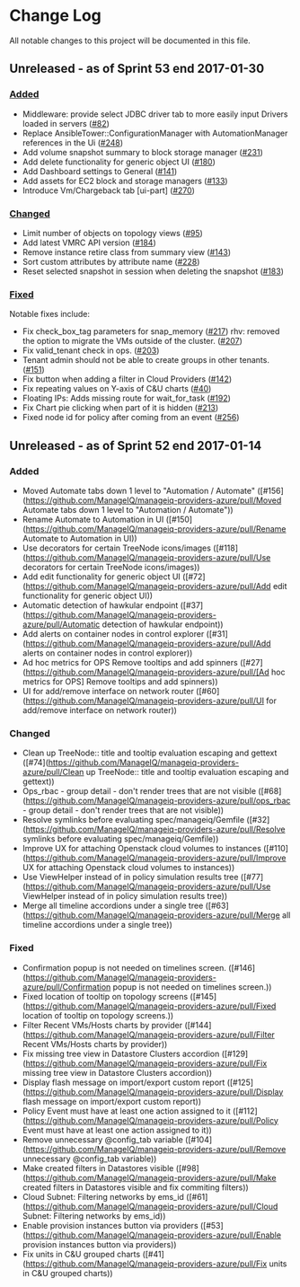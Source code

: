 # Change Log

All notable changes to this project will be documented in this file.

## Unreleased - as of Sprint 53 end 2017-01-30

### [Added](https://github.com/ManageIQ/manageiq-ui-classic/pulls?utf8=%E2%9C%93&q=is%3Apr%20is%3Aclosed%20milestone%3A%22Sprint%2053%20Ending%20Jan%2030%2C%202017%22%20label%3Aenhancement)
- Middleware: provide select JDBC driver tab to more easily input Drivers loaded in servers ([#82](https://github.com/ManageIQ/manageiq-ui-classic/pull/82))
- Replace AnsibleTower::ConfigurationManager with AutomationManager references in the Ui ([#248](https://github.com/ManageIQ/manageiq-ui-classic/pull/248))
- Add volume snapshot summary to block storage manager ([#231](https://github.com/ManageIQ/manageiq-ui-classic/pull/231))
- Add delete functionality for generic object UI ([#180](https://github.com/ManageIQ/manageiq-ui-classic/pull/180))
- Add Dashboard settings to General ([#141](https://github.com/ManageIQ/manageiq-ui-classic/pull/141))
- Add assets for EC2 block and storage managers ([#133](https://github.com/ManageIQ/manageiq-ui-classic/pull/133))
- Introduce Vm/Chargeback tab [ui-part] ([#270](https://github.com/ManageIQ/manageiq-ui-classic/pull/270))

### [Changed](https://github.com/ManageIQ/manageiq-ui-classic/pulls?utf8=%E2%9C%93&q=is%3Apr%20is%3Aclosed%20milestone%3A%22Sprint%2053%20Ending%20Jan%2030%2C%202017%22%20label%3Aenhancement)
- Limit number of objects on topology views ([#95](https://github.com/ManageIQ/manageiq-ui-classic/pull/95))
- Add latest VMRC API version ([#184](https://github.com/ManageIQ/manageiq-ui-classic/pull/184))
- Remove instance retire class from summary view ([#143](https://github.com/ManageIQ/manageiq-ui-classic/pull/143))
- Sort custom attributes by attribute name ([#228](https://github.com/ManageIQ/manageiq-ui-classic/pull/228))
- Reset selected snapshot in session when deleting the snapshot ([#183](https://github.com/ManageIQ/manageiq-ui-classic/pull/183))

### [Fixed](https://github.com/ManageIQ/manageiq-ui-classic/pulls?utf8=%E2%9C%93&q=is%3Apr%20is%3Aclosed%20milestone%3A%22Sprint%2053%20Ending%20Jan%2030%2C%202017%22%20label%3Abug%20)

Notable fixes include:
- Fix check_box_tag parameters for snap_memory ([#217](https://github.com/ManageIQ/manageiq-ui-classic/pull/217))
rhv: removed the option to migrate the VMs outside of the cluster. ([#207](https://github.com/ManageIQ/manageiq-ui-classic/pull/207))
- Fix valid_tenant check in ops. ([#203](https://github.com/ManageIQ/manageiq-ui-classic/pull/203))
- Tenant admin should not be able to create groups in other tenants. ([#151](https://github.com/ManageIQ/manageiq-ui-classic/pull/151))
- Fix button when adding a filter in Cloud Providers ([#142](https://github.com/ManageIQ/manageiq-ui-classic/pull/142))
- Fix repeating values on Y-axis of C&U charts ([#40](https://github.com/ManageIQ/manageiq-ui-classic/pull/40))
- Floating IPs: Adds missing route for wait_for_task ([#192](https://github.com/ManageIQ/manageiq-ui-classic/pull/192))
- Fix Chart pie clicking when part of it is hidden ([#213](https://github.com/ManageIQ/manageiq-ui-classic/pull/213))
- Fixed node id for policy after coming from an event ([#256](https://github.com/ManageIQ/manageiq-ui-classic/pull/256))

## Unreleased - as of Sprint 52 end 2017-01-14

### Added
- Moved Automate tabs down 1 level to "Automation / Automate" ([#156](https://github.com/ManageIQ/manageiq-providers-azure/pull/Moved Automate tabs down 1 level to "Automation / Automate"))
- Rename Automate to Automation in UI ([#150](https://github.com/ManageIQ/manageiq-providers-azure/pull/Rename Automate to Automation in UI))
- Use decorators for certain TreeNode icons/images ([#118](https://github.com/ManageIQ/manageiq-providers-azure/pull/Use decorators for certain TreeNode icons/images))
- Add edit functionality for generic object UI ([#72](https://github.com/ManageIQ/manageiq-providers-azure/pull/Add edit functionality for generic object UI))
- Automatic detection of hawkular endpoint ([#37](https://github.com/ManageIQ/manageiq-providers-azure/pull/Automatic detection of hawkular endpoint))
- Add alerts on container nodes in control explorer ([#31](https://github.com/ManageIQ/manageiq-providers-azure/pull/Add alerts on container nodes in control explorer))
- Ad hoc metrics for OPS Remove tooltips and add spinners ([#27](https://github.com/ManageIQ/manageiq-providers-azure/pull/[Ad hoc metrics for OPS] Remove tooltips and add spinners))
- UI for add/remove interface on network router ([#60](https://github.com/ManageIQ/manageiq-providers-azure/pull/UI for add/remove interface on network router))

### Changed
- Clean up TreeNode:: title and tooltip evaluation escaping and gettext ([#74](https://github.com/ManageIQ/manageiq-providers-azure/pull/Clean up TreeNode:: title and tooltip evaluation escaping and gettext))
- Ops_rbac - group detail - don't render trees that are not visible ([#68](https://github.com/ManageIQ/manageiq-providers-azure/pull/ops_rbac - group detail - don't render trees that are not visible))
- Resolve symlinks before evaluating spec/manageiq/Gemfile ([#32](https://github.com/ManageIQ/manageiq-providers-azure/pull/Resolve symlinks before evaluating spec/manageiq/Gemfile))
- Improve UX for attaching Openstack cloud volumes to instances ([#110](https://github.com/ManageIQ/manageiq-providers-azure/pull/Improve UX for attaching Openstack cloud volumes to instances))
- Use ViewHelper instead of <tags> in policy simulation results tree ([#77](https://github.com/ManageIQ/manageiq-providers-azure/pull/Use ViewHelper instead of <tags> in policy simulation results tree))
- Merge all timeline accordions under a single tree ([#63](https://github.com/ManageIQ/manageiq-providers-azure/pull/Merge all timeline accordions under a single tree))

### Fixed

- Confirmation popup is not needed on timelines screen. ([#146](https://github.com/ManageIQ/manageiq-providers-azure/pull/Confirmation popup is not needed on timelines screen.))
- Fixed location of tooltip on topology screens ([#145](https://github.com/ManageIQ/manageiq-providers-azure/pull/Fixed location of tooltip on topology screens.))
- Filter Recent VMs/Hosts charts by provider ([#144](https://github.com/ManageIQ/manageiq-providers-azure/pull/Filter Recent VMs/Hosts charts by provider))
- Fix missing tree view in Datastore Clusters accordion ([#129](https://github.com/ManageIQ/manageiq-providers-azure/pull/Fix missing tree view in Datastore Clusters accordion))
- Display flash message on import/export custom report ([#125](https://github.com/ManageIQ/manageiq-providers-azure/pull/Display flash message on import/export custom report))
- Policy Event must have at least one action assigned to it ([#112](https://github.com/ManageIQ/manageiq-providers-azure/pull/Policy Event must have at least one action assigned to it))
- Remove unnecessary @config_tab variable ([#104](https://github.com/ManageIQ/manageiq-providers-azure/pull/Remove unnecessary @config_tab variable))
- Make created filters in Datastores visible ([#98](https://github.com/ManageIQ/manageiq-providers-azure/pull/Make created filters in Datastores visible and fix commiting filters))
- Cloud Subnet: Filtering networks by ems_id ([#61](https://github.com/ManageIQ/manageiq-providers-azure/pull/Cloud Subnet: Filtering networks by ems_id))
- Enable provision instances button via providers ([#53](https://github.com/ManageIQ/manageiq-providers-azure/pull/Enable provision instances button via providers))
- Fix units in C&U grouped charts ([#41](https://github.com/ManageIQ/manageiq-providers-azure/pull/Fix units in C&U grouped charts))
